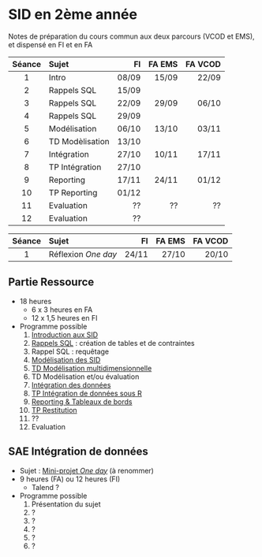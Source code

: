 # SID en 2ème année

Notes de préparation du cours commun aux deux parcours (VCOD et EMS), et dispensé en FI et en FA

| Séance | Sujet | FI | FA EMS | FA VCOD |
|:-:|:-|-:|-:|-:|
|  1 | Intro             | 08/09 | 15/09 | 22/09 |
|  2 | Rappels SQL       | 15/09 |       |       |
|  3 | Rappels SQL       | 22/09 | 29/09 | 06/10 |
|  4 | Rappels SQL       | 29/09 |       |       |
|  5 | Modélisation      | 06/10 | 13/10 | 03/11 |
|  6 | TD Modèlisation   | 13/10 |       |       |
|  7 | Intégration       | 27/10 | 10/11 | 17/11 |
|  8 | TP Intégration    | 27/10 |       |       |
|  9 | Reporting         | 17/11 | 24/11 | 01/12 |
| 10 | TP Reporting      | 01/12 |       |       |
| 11 | Evaluation        | ??    | ??    | ??    |
| 12 | Evaluation        | ??    |       |       ||

| Séance | Sujet | FI | FA EMS | FA VCOD |
|:-:|:-|-:|-:|-:|
|  1 | Réflexion *One day* | 24/11 | 27/10 | 20/10 |



## Partie Ressource

- 18 heures
    - 6 x 3 heures en FA
    - 12 x 1,5 heures en FI
- Programme possible
    1. [Introduction aux SID](https://docs.google.com/presentation/d/e/2PACX-1vR829kNlv-n9c9yq_VGKzxa5t8RFDL_3JODxOaMjjOn_Tz5oCHRFV1wgTzLd1FH8CQeD-37fdMmXlBv/pub?start=false&loop=false&delayms=3000)
    2. [Rappels SQL](tp1) : création de tables et de contraintes
    3. Rappel SQL : requêtage
    4. [Modélisation des SID](https://docs.google.com/presentation/d/e/2PACX-1vQ17imaWyGW2ala_e-F6maebia-i2LFRIiRnaGBp5zFUKSiU2qCL9UHhbd1yAcfVc0Dx4otDRWjUrm2/pub?start=false&loop=false&delayms=3000)
    5. [TD Modélisation multidimensionnelle](td1)
    6. TD Modélisation et/ou évaluation
    7. [Intégration des données](https://docs.google.com/presentation/d/e/2PACX-1vSvjB8XvSb5UaHnQKjZO5fHsAYCiaPC6BTgRoSjSvR6MzFiXMNBRsiXSJAaO2HeVZOyPTa65eoHyMrg/pub?start=false&loop=false&delayms=3000)
    8. [TP Intégration de données sous R](tp2)
    9. [Reporting & Tableaux de bords](https://docs.google.com/presentation/d/e/2PACX-1vTXlTT6OTubUDFxqIs-p6cQwfSjDfSekw5mfkeudQilQu7-RC4j4snZe1vUj2Rb1VY3kLztnyKHpTsY/pub?start=false&loop=false&delayms=3000)
    10. [TP Restitution](tp3)
    11. ??
    12. Evaluation

## SAE Intégration de données
    
- Sujet : [Mini-projet *One day*](mini-projet) (à renommer)
- 9 heures (FA) ou 12 heures (FI)
    - Talend ?
- Programme possible
    1. Présentation du sujet
    2. ?
    3. ?
    4. ?
    5. ?
    6. ?
    

